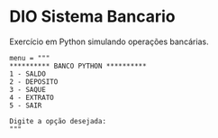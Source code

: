 # DIO Sistema Bancario

Exercício em Python simulando operações bancárias.

```
menu = """
********** BANCO PYTHON **********
1 - SALDO
2 - DEPOSITO
3 - SAQUE
4 - EXTRATO
5 - SAIR

Digite a opção desejada:
"""
```

